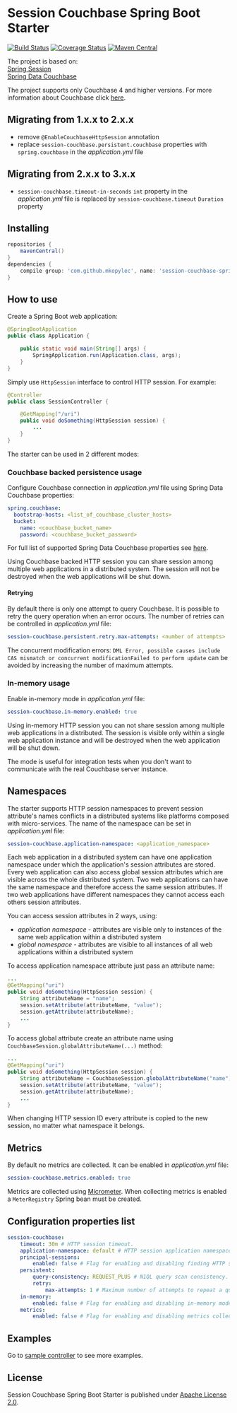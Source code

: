 # Session Couchbase Spring Boot Starter
[![Build Status](https://travis-ci.org/mkopylec/session-couchbase-spring-boot-starter.svg?branch=master)](https://travis-ci.org/mkopylec/session-couchbase-spring-boot-starter)
[![Coverage Status](https://coveralls.io/repos/github/mkopylec/session-couchbase-spring-boot-starter/badge.svg?branch=master)](https://coveralls.io/github/mkopylec/session-couchbase-spring-boot-starter?branch=master)
[![Maven Central](https://maven-badges.herokuapp.com/maven-central/com.github.mkopylec/session-couchbase-spring-boot-starter/badge.svg?style=flat)](https://maven-badges.herokuapp.com/maven-central/com.github.mkopylec/session-couchbase-spring-boot-starter)

The project is based on:  
[Spring Session](http://projects.spring.io/spring-session/)  
[Spring Data Couchbase](http://projects.spring.io/spring-data-couchbase/)  

The project supports only Couchbase 4 and higher versions. For more information about Couchbase click [here](http://www.couchbase.com/).

## Migrating from 1.x.x to 2.x.x

- remove `@EnableCouchbaseHttpSession` annotation
- replace `session-couchbase.persistent.couchbase` properties with `spring.couchbase` in the _application.yml_ file

## Migrating from 2.x.x to 3.x.x

- `session-couchbase.timeout-in-seconds` `int` property in the _application.yml_ file is replaced by `session-couchbase.timeout` `Duration` property

## Installing

```gradle
repositories {
    mavenCentral()
}
dependencies {
    compile group: 'com.github.mkopylec', name: 'session-couchbase-spring-boot-starter', version: '3.0.0'
}
```

## How to use
Create a Spring Boot web application:

```java
@SpringBootApplication
public class Application {

    public static void main(String[] args) {
        SpringApplication.run(Application.class, args);
    }
}
```

Simply use `HttpSession` interface to control HTTP session. For example:

```java
@Controller
public class SessionController {

    @GetMapping("/uri")
    public void doSomething(HttpSession session) {
        ...
    }
}
```

The starter can be used in 2 different modes:

### Couchbase backed persistence usage
Configure Couchbase connection in _application.yml_ file using Spring Data Couchbase properties:

```yaml
spring.couchbase:
  bootstrap-hosts: <list_of_couchbase_cluster_hosts>
  bucket:
    name: <couchbase_bucket_name>
    password: <couchbase_bucket_password>
```

For full list of supported Spring Data Couchbase properties see [here](http://docs.spring.io/spring-boot/docs/current/reference/html/common-application-properties.html).

Using Couchbase backed HTTP session you can share session among multiple web applications in a distributed system.
The session will not be destroyed when the web applications will be shut down.

#### Retrying
By default there is only one attempt to query Couchbase.
It is possible to retry the query operation when an error occurs.
The number of retries can be controlled in _application.yml_ file:

```yaml
session-couchbase.persistent.retry.max-attempts: <number of attempts>
```

The concurrent modification errors: `DML Error, possible causes include CAS mismatch or concurrent modificationFailed to perform update` can be avoided by increasing the number of maximum attempts.

### In-memory usage
Enable in-memory mode in _application.yml_ file:

```yaml
session-couchbase.in-memory.enabled: true
```

Using in-memory HTTP session you can not share session among multiple web applications in a distributed.
The session is visible only within a single web application instance and will be destroyed when the web application will be shut down.

The mode is useful for integration tests when you don't want to communicate with the real Couchbase server instance.

## Namespaces
The starter supports HTTP session namespaces to prevent session attribute's names conflicts in a distributed systems like platforms composed with micro-services.
The name of the namespace can be set in _application.yml_ file:

```yaml
session-couchbase.application-namespace: <application_namespace>
```

Each web application in a distributed system can have one application namespace under which the application's session attributes are stored.
Every web application can also access global session attributes which are visible across the whole distributed system.
Two web applications can have the same namespace and therefore access the same session attributes.
If two web applications have different namespaces they cannot access each others session attributes.

You can access session attributes in 2 ways, using:
 - _application namespace_ - attributes are visible only to instances of the same web application within a distributed system
 - _global namespace_ - attributes are visible to all instances of all web applications within a distributed system
 
To access application namespace attribute just pass an attribute name:

```java
...
@GetMapping("uri")
public void doSomething(HttpSession session) {
    String attributeName = "name";
    session.setAttribute(attributeName, "value");
    session.getAttribute(attributeName);
    ...
}
```

To access global attribute create an attribute name using `CouchbaseSession.globalAttributeName(...)` method:

```java
...
@GetMapping("uri")
public void doSomething(HttpSession session) {
    String attributeName = CouchbaseSession.globalAttributeName("name");
    session.setAttribute(attributeName, "value");
    session.getAttribute(attributeName);
    ...
}
```

When changing HTTP session ID every attribute is copied to the new session, no matter what namespace it belongs.

## Metrics
By default no metrics are collected.
It can be enabled in _application.yml_ file:
                     
 ```yaml
 session-couchbase.metrics.enabled: true
 ```
Metrics are collected using [Micrometer](https://micrometer.io/).
When collecting metrics is enabled a `MeterRegistry` Spring bean must be created.

## Configuration properties list

```yaml
session-couchbase:
    timeout: 30m # HTTP session timeout.
    application-namespace: default # HTTP session application namespace under which session data must be stored.
    principal-sessions:
        enabled: false # Flag for enabling and disabling finding HTTP sessions by principal. Can significantly decrease application performance when enabled.
    persistent:
        query-consistency: REQUEST_PLUS # N1QL query scan consistency.
        retry:
            max-attempts: 1 # Maximum number of attempts to repeat a query to Couchbase when an error occurs.
    in-memory:
        enabled: false # Flag for enabling and disabling in-memory mode.
    metrics:
        enabled: false # Flag for enabling and disabling metrics collecting.
```

## Examples
Go to [sample controller](https://github.com/mkopylec/session-couchbase-spring-boot-starter/blob/master/src/test/java/com/github/mkopylec/sessioncouchbase/SessionController.java) to see more examples.

## License
Session Couchbase Spring Boot Starter is published under [Apache License 2.0](http://www.apache.org/licenses/LICENSE-2.0).
